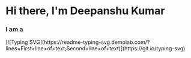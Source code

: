 <h1>Hi there, I'm Deepanshu Kumar</h1>

<h3>I am a </h3>
[![Typing SVG](https://readme-typing-svg.demolab.com/?lines=First+line+of+text;Second+line+of+text)](https://git.io/typing-svg)

